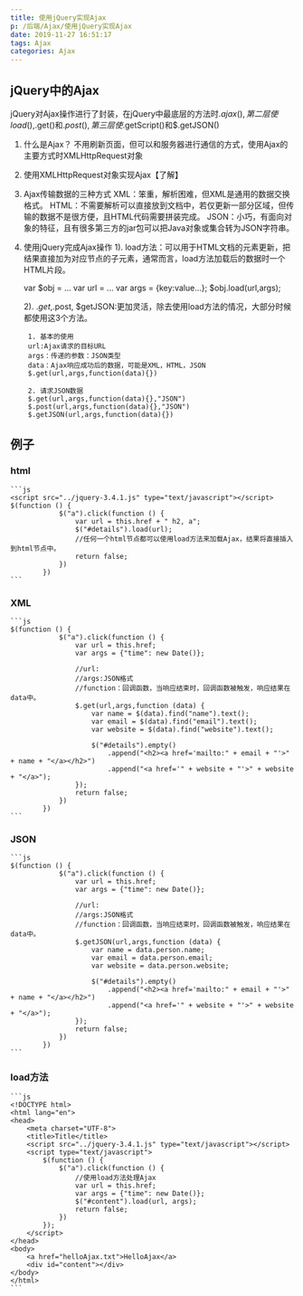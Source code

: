 ```yaml
---
title: 使用jQuery实现Ajax
p: /后端/Ajax/使用jQuery实现Ajax
date: 2019-11-27 16:51:17
tags: Ajax
categories: Ajax
---
```

## jQuery中的Ajax

jQuery对Ajax操作进行了封装，在jQuery中最底层的方法时$.ajax(),第二层使load(),$.get()和$.post(),第三层使$.getScript()和$.getJSON()

1. 什么是Ajax？
不用刷新页面，但可以和服务器进行通信的方式，使用Ajax的主要方式时XMLHttpRequest对象

2. 使用XMLHttpRequest对象实现Ajax【了解】

3. Ajax传输数据的三种方式
    XML：笨重，解析困难，但XML是通用的数据交换格式。
    HTML：不需要解析可以直接放到文档中，若仅更新一部分区域，但传输的数据不是很方便，且HTML代码需要拼装完成。
    JSON：小巧，有面向对象的特征，且有很多第三方的jar包可以把Java对象或集合转为JSON字符串。

4. 使用jQuery完成Ajax操作
    1). load方法：可以用于HTML文档的元素更新，把结果直接加为对应节点的子元素，通常而言，load方法加载后的数据时一个HTML片段。

    var $obj = ...
    var url = ...
    var args = {key:value...};
    $obj.load(url,args);

    2). $.get,$.post, $getJSON:更加灵活，除去使用load方法的情况，大部分时候都使用这3个方法。

        1. 基本的使用
        url:Ajax请求的目标URL
        args：传递的参数：JSON类型
        data：Ajax响应成功后的数据，可能是XML，HTML，JSON
        $.get(url,args,function(data){})

        2. 请求JSON数据
        $.get(url,args,function(data){},"JSON")
        $.post(url,args,function(data){},"JSON")
        $.getJSON(url,args,function(data){})

## 例子

### html

    ```js
    <script src="../jquery-3.4.1.js" type="text/javascript"></script>
    $(function () {
                $("a").click(function () {
                    var url = this.href + " h2, a";
                    $("#details").load(url);
                    //任何一个html节点都可以使用load方法来加载Ajax，结果将直接插入到html节点中。
                    return false;
                })
            })
    ```

### XML

    ```js
    $(function () {
                $("a").click(function () {
                    var url = this.href;
                    var args = {"time": new Date()};

                    //url:
                    //args:JSON格式
                    //function：回调函数，当响应结束时，回调函数被触发，响应结果在data中。
                    $.get(url,args,function (data) {
                        var name = $(data).find("name").text();
                        var email = $(data).find("email").text();
                        var website = $(data).find("website").text();

                        $("#details").empty()
                            .append("<h2><a href='mailto:" + email + "'>" + name + "</a></h2>")
                            .append("<a href='" + website + "'>" + website + "</a>");
                    });
                    return false;
                })
            })
    ```

### JSON

    ```js
    $(function () {
                $("a").click(function () {
                    var url = this.href;
                    var args = {"time": new Date()};

                    //url:
                    //args:JSON格式
                    //function：回调函数，当响应结束时，回调函数被触发，响应结果在data中。
                    $.getJSON(url,args,function (data) {
                        var name = data.person.name;
                        var email = data.person.email;
                        var website = data.person.website;

                        $("#details").empty()
                            .append("<h2><a href='mailto:" + email + "'>" + name + "</a></h2>")
                            .append("<a href='" + website + "'>" + website + "</a>");
                    });
                    return false;
                })
            })
    ```

### load方法

    ```js
    <!DOCTYPE html>
    <html lang="en">
    <head>
        <meta charset="UTF-8">
        <title>Title</title>
        <script src="../jquery-3.4.1.js" type="text/javascript"></script>
        <script type="text/javascript">
            $(function () {
                $("a").click(function () {
                    //使用load方法处理Ajax
                    var url = this.href;
                    var args = {"time": new Date()};
                    $("#content").load(url, args);
                    return false;
                })
            });
        </script>
    </head>
    <body>
        <a href="helloAjax.txt">HelloAjax</a>
        <div id="content"></div>
    </body>
    </html>
    ```

